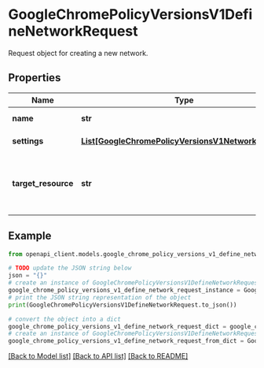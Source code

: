 # GoogleChromePolicyVersionsV1DefineNetworkRequest

Request object for creating a new network.

## Properties

Name | Type | Description | Notes
------------ | ------------- | ------------- | -------------
**name** | **str** | Required. Name of the new created network. | [optional] 
**settings** | [**List[GoogleChromePolicyVersionsV1NetworkSetting]**](GoogleChromePolicyVersionsV1NetworkSetting.md) | Required. Detailed network settings. | [optional] 
**target_resource** | **str** | Required. The target resource on which this new network will be defined. The following resources are supported: * Organizational Unit (\&quot;orgunits/{orgunit_id}\&quot;) | [optional] 

## Example

```python
from openapi_client.models.google_chrome_policy_versions_v1_define_network_request import GoogleChromePolicyVersionsV1DefineNetworkRequest

# TODO update the JSON string below
json = "{}"
# create an instance of GoogleChromePolicyVersionsV1DefineNetworkRequest from a JSON string
google_chrome_policy_versions_v1_define_network_request_instance = GoogleChromePolicyVersionsV1DefineNetworkRequest.from_json(json)
# print the JSON string representation of the object
print(GoogleChromePolicyVersionsV1DefineNetworkRequest.to_json())

# convert the object into a dict
google_chrome_policy_versions_v1_define_network_request_dict = google_chrome_policy_versions_v1_define_network_request_instance.to_dict()
# create an instance of GoogleChromePolicyVersionsV1DefineNetworkRequest from a dict
google_chrome_policy_versions_v1_define_network_request_from_dict = GoogleChromePolicyVersionsV1DefineNetworkRequest.from_dict(google_chrome_policy_versions_v1_define_network_request_dict)
```
[[Back to Model list]](../README.md#documentation-for-models) [[Back to API list]](../README.md#documentation-for-api-endpoints) [[Back to README]](../README.md)



